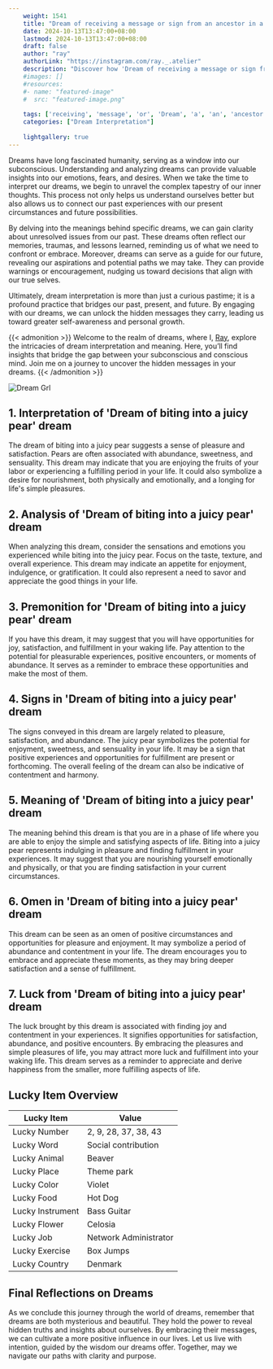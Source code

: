 ```yaml
---
    weight: 1541
    title: "Dream of receiving a message or sign from an ancestor in a dream."  # Assuming 'title' column exists
    date: 2024-10-13T13:47:00+08:00
    lastmod: 2024-10-13T13:47:00+08:00
    draft: false
    author: "ray"
    authorLink: "https://instagram.com/ray._.atelier"
    description: "Discover how 'Dream of receiving a message or sign from an ancestor in a dream.' can interpret your future and uncover its significant meanings in your life."
    #images: []
    #resources:
    #- name: "featured-image"
    #  src: "featured-image.png"
    
    tags: ['receiving', 'message', 'or', 'Dream', 'a', 'an', 'ancestor', 'in', 'from', 'sign', 'of', 'dream.']
    categories: ["Dream Interpretation"]
    
    lightgallery: true
---
```

    
Dreams have long fascinated humanity, serving as a window into our subconscious. Understanding and analyzing dreams can provide valuable insights into our emotions, fears, and desires. When we take the time to interpret our dreams, we begin to unravel the complex tapestry of our inner thoughts. This process not only helps us understand ourselves better but also allows us to connect our past experiences with our present circumstances and future possibilities.

By delving into the meanings behind specific dreams, we can gain clarity about unresolved issues from our past. These dreams often reflect our memories, traumas, and lessons learned, reminding us of what we need to confront or embrace. Moreover, dreams can serve as a guide for our future, revealing our aspirations and potential paths we may take. They can provide warnings or encouragement, nudging us toward decisions that align with our true selves.

Ultimately, dream interpretation is more than just a curious pastime; it is a profound practice that bridges our past, present, and future. By engaging with our dreams, we can unlock the hidden messages they carry, leading us toward greater self-awareness and personal growth.

{{< admonition >}}
Welcome to the realm of dreams, where I, [Ray](https://instagram.com/ray._.atelier), explore the intricacies of dream interpretation and meaning. Here, you’ll find insights that bridge the gap between your subconscious and conscious mind. Join me on a journey to uncover the hidden messages in your dreams.
{{< /admonition >}}

![Dream Grl](https://cdn.pixabay.com/photo/2017/11/02/03/35/gothic-2910057_1280.jpg "Dream Grl")

## 1. Interpretation of 'Dream of biting into a juicy pear' dream

The dream of biting into a juicy pear suggests a sense of pleasure and satisfaction. Pears are often associated with abundance, sweetness, and sensuality. This dream may indicate that you are enjoying the fruits of your labor or experiencing a fulfilling period in your life. It could also symbolize a desire for nourishment, both physically and emotionally, and a longing for life's simple pleasures.

## 2. Analysis of 'Dream of biting into a juicy pear' dream

When analyzing this dream, consider the sensations and emotions you experienced while biting into the juicy pear. Focus on the taste, texture, and overall experience. This dream may indicate an appetite for enjoyment, indulgence, or gratification. It could also represent a need to savor and appreciate the good things in your life.

## 3. Premonition for 'Dream of biting into a juicy pear' dream

If you have this dream, it may suggest that you will have opportunities for joy, satisfaction, and fulfillment in your waking life. Pay attention to the potential for pleasurable experiences, positive encounters, or moments of abundance. It serves as a reminder to embrace these opportunities and make the most of them.

## 4. Signs in 'Dream of biting into a juicy pear' dream

The signs conveyed in this dream are largely related to pleasure, satisfaction, and abundance. The juicy pear symbolizes the potential for enjoyment, sweetness, and sensuality in your life. It may be a sign that positive experiences and opportunities for fulfillment are present or forthcoming. The overall feeling of the dream can also be indicative of contentment and harmony.

## 5. Meaning of 'Dream of biting into a juicy pear' dream

The meaning behind this dream is that you are in a phase of life where you are able to enjoy the simple and satisfying aspects of life. Biting into a juicy pear represents indulging in pleasure and finding fulfillment in your experiences. It may suggest that you are nourishing yourself emotionally and physically, or that you are finding satisfaction in your current circumstances.

## 6. Omen in 'Dream of biting into a juicy pear' dream

This dream can be seen as an omen of positive circumstances and opportunities for pleasure and enjoyment. It may symbolize a period of abundance and contentment in your life. The dream encourages you to embrace and appreciate these moments, as they may bring deeper satisfaction and a sense of fulfillment.

## 7. Luck from 'Dream of biting into a juicy pear' dream

The luck brought by this dream is associated with finding joy and contentment in your experiences. It signifies opportunities for satisfaction, abundance, and positive encounters. By embracing the pleasures and simple pleasures of life, you may attract more luck and fulfillment into your waking life. This dream serves as a reminder to appreciate and derive happiness from the smaller, more fulfilling aspects of life.

## Lucky Item Overview
| Lucky Item          | Value              |
|---------------|--------------------|
| Lucky Number        | 2, 9, 28, 37, 38, 43  |
| Lucky Word          | Social contribution |
| Lucky Animal        | Beaver |
| Lucky Place         | Theme park     |
| Lucky Color         | Violet     |
| Lucky Food          | Hot Dog      |
| Lucky Instrument    | Bass Guitar |
| Lucky Flower        | Celosia    |
| Lucky Job           | Network Administrator       |
| Lucky Exercise      | Box Jumps  |
| Lucky Country       | Denmark    |


##  Final Reflections on Dreams

As we conclude this journey through the world of dreams, remember that dreams are both mysterious and beautiful. They hold the power to reveal hidden truths and insights about ourselves. By embracing their messages, we can cultivate a more positive influence in our lives. Let us live with intention, guided by the wisdom our dreams offer. Together, may we navigate our paths with clarity and purpose.
